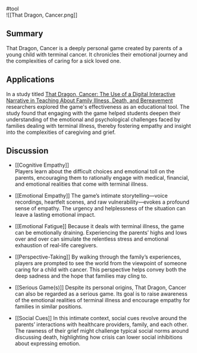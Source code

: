 #tool  
![[That Dragon, Cancer.png]]

## Summary  
That Dragon, Cancer is a deeply personal game created by parents of a young child with terminal cancer. It chronicles their emotional journey and the complexities of caring for a sick loved one.

## Applications

In a study titled [That Dragon, Cancer: The Use of a Digital Interactive Narrative in Teaching About Family Illness, Death, and Bereavement](https://www.ncfr.org/sites/default/files/2017-12/312-02%20-%20That%20Dragon%2C%20Cancer%20The%20use%20of%20a%20digital%20interactive%20narrative%20in%20teaching%20about%20family%20illness%2C%20death%2C%20and%20bereavement.pdf) researchers explored the game's effectiveness as an educational tool. The study found that engaging with the game helped students deepen their understanding of the emotional and psychological challenges faced by families dealing with terminal illness, thereby fostering empathy and insight into the complexities of caregiving and grief.

## Discussion

- [[Cognitive Empathy]]  
	Players learn about the difficult choices and emotional toll on the parents, encouraging them to rationally engage with medical, financial, and emotional realities that come with terminal illness.

- [[Emotional Empathy]]
	The game’s intimate storytelling—voice recordings, heartfelt scenes, and raw vulnerability—evokes a profound sense of empathy. The urgency and helplessness of the situation can leave a lasting emotional impact.

- [[Emotional Fatigue]]
	Because it deals with terminal illness, the game can be emotionally draining. Experiencing the parents’ highs and lows over and over can simulate the relentless stress and emotional exhaustion of real-life caregivers.

- [[Perspective-Taking]]
	By walking through the family’s experiences, players are prompted to see the world from the viewpoint of someone caring for a child with cancer. This perspective helps convey both the deep sadness and the hope that families may cling to.

- [[Serious Game(s)]] 
	Despite its personal origins, That Dragon, Cancer can also be regarded as a serious game. Its goal is to raise awareness of the emotional realities of terminal illness and encourage empathy for families in similar positions.

- [[Social Cues]]
	In this intimate context, social cues revolve around the parents’ interactions with healthcare providers, family, and each other. The rawness of their grief might challenge typical social norms around discussing death, highlighting how crisis can lower social inhibitions about expressing emotion.
